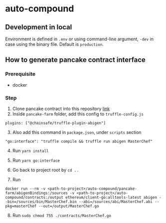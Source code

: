 # auto-compound

## Development in local

Environment is defined in `.env` or using command-line argument, `-dev` in case using the binary file. Default is `production`.

## How to generate pancake contract interface

### Prerequisite

-   docker

### Step

1. Clone pancake contract into this repository [link](https://github.com/pancakeswap/pancake-farm.git)
2. Inside `pancake-farm` folder, add this config to `truffle-config.js`

```
plugins: ["@chainsafe/truffle-plugin-abigen"]
```

3. Also add this command in `package.json`, under `scripts` section

```
"go:interface": "truffle compile && truffle run abigen MasterChef"
```

4. Run `yarn install`

5. Run `yarn go:interface`

6. Go back to project root by `cd ..`

7. Run

```
docker run --rm -v <path-to-project>/auto-compound/pancake-farm/abigenBindings:/sources -v <path-to-project>/auto-compound/contracts:/output ethereum/client-go:alltools-latest abigen --bin=/sources/bin/MasterChef.bin --abi=/sources/abi/MasterChef.abi --pkg=masterChef --out=/output/MasterChef.go
```

8. Run `sudo chmod 755 ./contracts/MasterChef.go`
